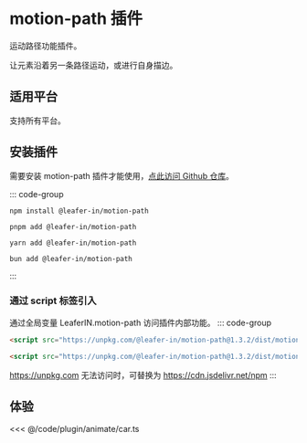 <script setup>
import Case from '/component/Case.vue'
</script>

# motion-path 插件

运动路径功能插件。

让元素沿着另一条路径运动，或进行自身描边。

## 适用平台

支持所有平台。

## 安装插件

需要安装 motion-path 插件才能使用，[点此访问 Github 仓库](https://github.com/leaferjs/leafer-in/tree/main/packages/motion-path)。

::: code-group

```sh[npm]
npm install @leafer-in/motion-path
```

```sh[pnpm]
pnpm add @leafer-in/motion-path
```

```sh[yarn]
yarn add @leafer-in/motion-path
```

```sh[bun]
bun add @leafer-in/motion-path
```

:::

### 通过 script 标签引入

通过全局变量 LeaferIN.motion-path 访问插件内部功能。
::: code-group

```html [motion-path.min]
<script src="https://unpkg.com/@leafer-in/motion-path@1.3.2/dist/motion-path.min.js"></script>
```

```html [motion-path]
<script src="https://unpkg.com/@leafer-in/motion-path@1.3.2/dist/motion-path.js"></script>
```

https://unpkg.com 无法访问时，可替换为 https://cdn.jsdelivr.net/npm
:::

## 体验

<case name="AnimateCar" editor=false ></case>

<<< @/code/plugin/animate/car.ts
